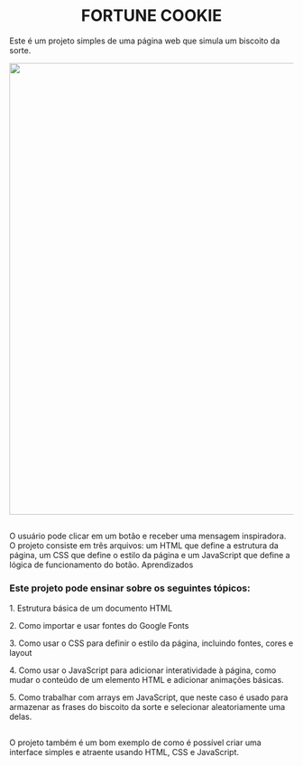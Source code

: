 <h1 align="center"> FORTUNE COOKIE </h1>

Este é um projeto simples de uma página web que simula um biscoito da sorte.

<p align="center" > 
<img src="https://user-images.githubusercontent.com/113460644/235213136-33643217-3b8c-48f0-a82c-b034109311f6.gif" width="800rem">
</p>

##

O usuário pode clicar em um botão e receber uma mensagem inspiradora. O projeto consiste em três arquivos: um HTML que define a estrutura da página, um CSS que define o estilo da página e um JavaScript que define a lógica de funcionamento do botão.
Aprendizados

### Este projeto pode ensinar sobre os seguintes tópicos:

<p>1. Estrutura básica de um documento HTML</p>
<p>2. Como importar e usar fontes do Google Fonts</p>
<p>3. Como usar o CSS para definir o estilo da página, incluindo fontes, cores e layout</p>
<p>4. Como usar o JavaScript para adicionar interatividade à página, como mudar o conteúdo de um elemento HTML e adicionar animações básicas.</p>
<p>5. Como trabalhar com arrays em JavaScript, que neste caso é usado para armazenar as frases do biscoito da sorte e selecionar aleatoriamente uma delas.</p>

##

O projeto também é um bom exemplo de como é possível criar uma interface simples e atraente usando HTML, CSS e JavaScript.
